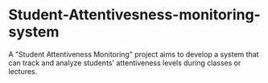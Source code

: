 # Student-Attentivesness-monitoring-system
A "Student Attentiveness Monitoring" project aims to develop a system that can track and analyze students' attentiveness levels during classes or lectures.
